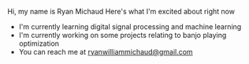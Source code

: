 Hi, my name is Ryan Michaud
Here's what I'm excited about right now
- I'm currently learning digital signal processing and machine learning
- I'm currently working on some projects relating to banjo playing optimization
- You can reach me at ryanwilliammichaud@gmail.com

<!---
ryanwmichaud/ryanwmichaud is a ✨ special ✨ repository because its `README.md` (this file) appears on your GitHub profile.
You can click the Preview link to take a look at your changes.
--->
